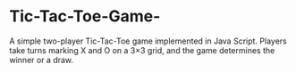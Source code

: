 # Tic-Tac-Toe-Game-
A simple two-player Tic-Tac-Toe game implemented in Java Script. Players take turns marking X and O on a 3×3 grid, and the game determines the winner or a draw.
